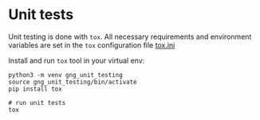 # Unit tests
Unit testing is done with `tox`. All necessary requirements and environment variables are set in the `tox` configuration file [tox.ini](https://github.com/ansible/galaxy_ng/blob/master/tox.ini)

Install and run `tox` tool in your virtual env:
```
python3 -m venv gng_unit_testing
source gng_unit_testing/bin/activate
pip install tox

# run unit tests
tox
```

